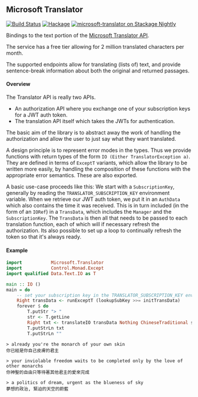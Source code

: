 ## Microsoft Translator

[![Build Status](https://travis-ci.org/BlackBrane/microsoft-translator.svg?branch=master)](https://travis-ci.org/BlackBrane/microsoft-translator)
[![Hackage](https://img.shields.io/hackage/v/microsoft-translator.svg)](http://hackage.haskell.org/package/microsoft-translator)
[![microsoft-translator on Stackage Nightly](http://stackage.org/package/microsoft-translator/badge/nightly)](http://stackage.org/nightly/package/microsoft-translator)


Bindings to the text portion of the [Microsoft Translator API](https://www.microsoft.com/en-us/translator/products.aspx).

The service has a free tier allowing for 2 million translated characters per month.

The supported endpoints allow for translating (lists of) text, and provide sentence-break information about both the original and returned passages.

#### Overview

The Translator API is really two APIs.

* An authorization API where you exchange one of your subscription keys for a JWT auth token.
* The translation API itself which takes the JWTs for authentication.

The basic aim of the library is to abstract away the work of handling the authorization and allow the user to just say what they want translated.

A design principle is to represent error modes in the types. Thus we provide functions with return types of the form `IO (Either TranslatorException a)`. They are defined in terms of `ExceptT` variants, which allow the library to be written more easily, by handling the composition of these functions with the appropriate error semantics. These are also exported.

A basic use-case proceeds like this: We start with a `SubscriptionKey`, generally by reading the `TRANSLATOR_SUBSCRIPTION_KEY` environment variable. When we retrieve our JWT auth token, we put it in an `AuthData`
which also contains the time it was received. This is in turn included (in the form of an `IORef`) in a `TransData`, which includes the `Manager` and the `SubscriptionKey`. The `TransData` is then all that needs to be passed to each translation function, each of which will if necessary refresh the authorization. Its also possible to set up a loop to continually refresh the token so that it's always ready.

#### Example

```haskell
import           Microsoft.Translator
import           Control.Monad.Except
import qualified Data.Text.IO as T

main :: IO ()
main = do
    -- set your subscription key in the TRANSLATOR_SUBSCRIPTION_KEY environment var
    Right transData <- runExceptT (lookupSubKey >>= initTransData)
    forever $ do
        T.putStr "> "
        str <- T.getLine
        Right txt <- translateIO transData Nothing ChineseTraditional str
        T.putStrLn txt
        T.putStrLn ""
```

```
> already you're the monarch of your own skin
你已經是你自己皮膚的君主

> your inviolable freedom waits to be completed only by the love of other monarchs
你神聖的自由只等待著其他君主的愛來完成

> a politics of dream, urgent as the blueness of sky
夢想的政治, 緊迫的天空的蔚藍
```
